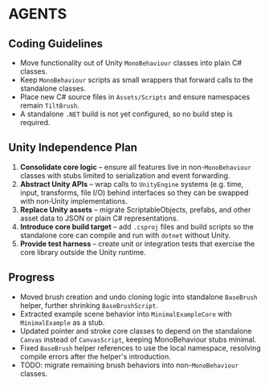 # AGENTS

## Coding Guidelines
- Move functionality out of Unity `MonoBehaviour` classes into plain C# classes.
- Keep `MonoBehaviour` scripts as small wrappers that forward calls to the standalone classes.
- Place new C# source files in `Assets/Scripts` and ensure namespaces remain `TiltBrush`.
- A standalone `.NET` build is not yet configured, so no build step is required.

## Unity Independence Plan
1. **Consolidate core logic** – ensure all features live in non-`MonoBehaviour` classes with stubs limited to serialization and event forwarding.
2. **Abstract Unity APIs** – wrap calls to `UnityEngine` systems (e.g. time, input, transforms, file I/O) behind interfaces so they can be swapped with non‑Unity implementations.
3. **Replace Unity assets** – migrate ScriptableObjects, prefabs, and other asset data to JSON or plain C# representations.
4. **Introduce core build target** – add `.csproj` files and build scripts so the standalone core can compile and run with `dotnet` without Unity.
5. **Provide test harness** – create unit or integration tests that exercise the core library outside the Unity runtime.


## Progress
- Moved brush creation and undo cloning logic into standalone `BaseBrush` helper, further shrinking `BaseBrushScript`.
- Extracted example scene behavior into `MinimalExampleCore` with `MinimalExample` as a stub.
- Updated pointer and stroke core classes to depend on the standalone `Canvas` instead of `CanvasScript`, keeping MonoBehaviour stubs minimal.
- Fixed `BaseBrush` helper references to use the local namespace, resolving compile errors after the helper's introduction.
- TODO: migrate remaining brush behaviors into non-`MonoBehaviour` classes.

